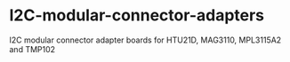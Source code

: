 I2C-modular-connector-adapters
==============================

I2C modular connector adapter boards for HTU21D, MAG3110, MPL3115A2 and TMP102
